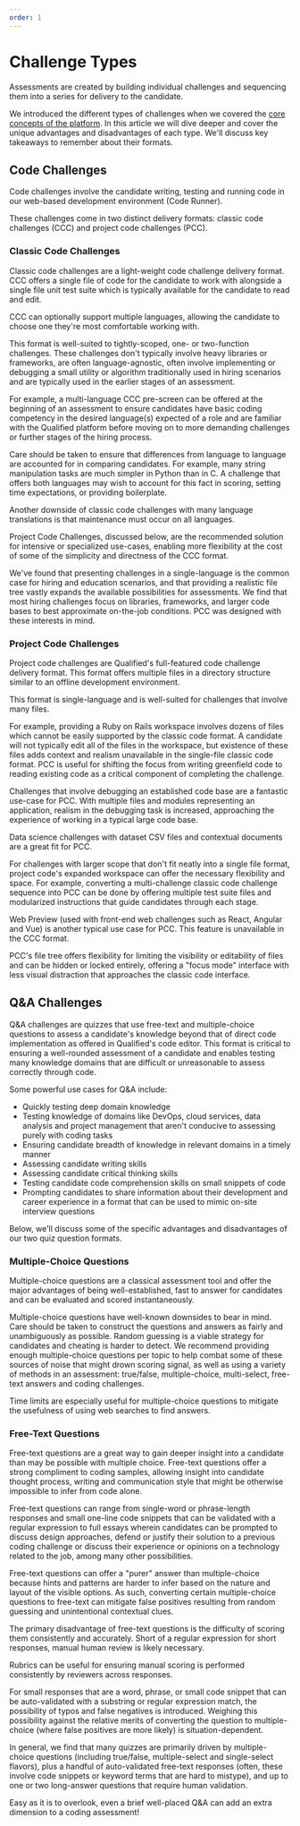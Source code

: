 ```yaml
---
order: 1
---
```


# Challenge Types
Assessments are created by building individual challenges and sequencing them into a series for delivery to the candidate.

We introduced the different types of challenges when we covered the [core concepts of the platform](/for-teams/getting-started/core-concepts/#different-types-of-challenges). In this article we will dive deeper and cover the unique advantages and disadvantages of each type. We'll discuss key takeaways to remember about their formats. 

## Code Challenges

Code challenges involve the candidate writing, testing and running code in our web-based development environment (Code Runner).

These challenges come in two distinct delivery formats: classic code challenges (CCC) and project code challenges (PCC). 

### Classic Code Challenges

Classic code challenges are a light-weight code challenge delivery format. CCC offers a single file of code for the candidate to work with alongside a single file unit test suite which is typically available for the candidate to read and edit.

CCC can optionally support multiple languages, allowing the candidate to choose one they're most comfortable working with.

This format is well-suited to tightly-scoped, one- or two-function challenges. These challenges don't typically involve heavy libraries or frameworks, are often language-agnostic, often involve implementing or debugging a small utility or algorithm traditionally used in hiring scenarios and are typically used in the earlier stages of an assessment.

For example, a multi-language CCC pre-screen can be offered at the beginning of an assessment to ensure candidates have basic coding competency in the desired language(s) expected of a role and are familiar with the Qualified platform before moving on to more demanding challenges or further stages of the hiring process.

Care should be taken to ensure that differences from language to language are accounted for in comparing candidates. For example, many string manipulation tasks are much simpler in Python than in C. A challenge that offers both languages may wish to account for this fact in scoring, setting time expectations, or providing boilerplate.

Another downside of classic code challenges with many language translations is that maintenance must occur on all languages.

Project Code Challenges, discussed below, are the recommended solution for intensive or specialized use-cases, enabling more flexibility at the cost of some of the simplicity and directness of the CCC format.

We've found that presenting challenges in a single-language is the common case for hiring and education scenarios, and that providing a realistic file tree vastly expands the available possibilities for assessments. We find that most hiring challenges focus on libraries, frameworks, and larger code bases to best approximate on-the-job conditions. PCC was designed with these interests in mind.

### Project Code Challenges

Project code challenges are Qualified's full-featured code challenge delivery format. This format offers multiple files in a directory structure similar to an offline development environment.

This format is single-language and is well-suited for challenges that involve many files.

For example, providing a Ruby on Rails workspace involves dozens of files which cannot be easily supported by the classic code format. A candidate will not typically edit all of the files in the workspace, but existence of these files adds context and realism unavailable in the single-file classic code format. PCC is useful for shifting the focus from writing greenfield code to reading existing code as a critical component of completing the challenge.

Challenges that involve debugging an established code base are a fantastic use-case for PCC. With multiple files and modules representing an application, realism in the debugging task is increased, approaching the experience of working in a typical large code base.

Data science challenges with dataset CSV files and contextual documents are a great fit for PCC.

For challenges with larger scope that don't fit neatly into a single file format, project code's expanded workspace can offer the necessary flexibility and space. For example, converting a multi-challenge classic code challenge sequence into PCC can be done by offering multiple test suite files and modularized instructions that guide candidates through each stage.

Web Preview (used with front-end web challenges such as React, Angular and Vue) is another typical use case for PCC. This feature is unavailable in the CCC format.

PCC's file tree offers flexibility for limiting the visibility or editability of files and can be hidden or locked entirely, offering a "focus mode" interface with less visual distraction that approaches the classic code interface.

## Q&A Challenges

Q&A challenges are quizzes that use free-text and multiple-choice questions to assess a candidate's knowledge beyond that of direct code implementation as offered in Qualified's code editor. This format is critical to ensuring a well-rounded assessment of a candidate and enables testing many knowledge domains that are difficult or unreasonable to assess correctly through code.

Some powerful use cases for Q&A include:

- Quickly testing deep domain knowledge
- Testing knowledge of domains like DevOps, cloud services, data analysis and project management that aren't conducive to assessing purely with coding tasks
- Ensuring candidate breadth of knowledge in relevant domains in a timely manner
- Assessing candidate writing skills
- Assessing candidate critical thinking skills
- Testing candidate code comprehension skills on small snippets of code
- Prompting candidates to share information about their development and career experience in a format that can be used to mimic on-site interview questions

Below, we'll discuss some of the specific advantages and disadvantages of our two quiz question formats.

### Multiple-Choice Questions

Multiple-choice questions are a classical assessment tool and offer the major advantages of being well-established, fast to answer for candidates and can be evaluated and scored instantaneously.

Multiple-choice questions have well-known downsides to bear in mind. Care should be taken to construct the questions and answers as fairly and unambiguously as possible. Random guessing is a viable strategy for candidates and cheating is harder to detect. We recommend providing enough multiple-choice questions per topic to help combat some of these sources of noise that might drown scoring signal, as well as using a variety of methods in an assessment: true/false, multiple-choice, multi-select, free-text answers and coding challenges.

Time limits are especially useful for multiple-choice questions to mitigate the usefulness of using web searches to find answers.

### Free-Text Questions

Free-text questions are a great way to gain deeper insight into a candidate than may be possible with multiple choice. Free-text questions offer a strong compliment to coding samples, allowing insight into candidate thought process, writing and communication style that might be otherwise impossible to infer from code alone.

Free-text questions can range from single-word or phrase-length responses and small one-line code snippets that can be validated with a regular expression to full essays wherein candidates can be prompted to discuss design approaches, defend or justify their solution to a previous coding challenge or discuss their experience or opinions on a technology related to the job, among many other possibilities.

Free-text questions can offer a "purer" answer than multiple-choice because hints and patterns are harder to infer based on the nature and layout of the visible options. As such, converting certain multiple-choice questions to free-text can mitigate false positives resulting from random guessing and unintentional contextual clues.

The primary disadvantage of free-text questions is the difficulty of scoring them consistently and accurately. Short of a regular expression for short responses, manual human review is likely necessary.

Rubrics can be useful for ensuring manual scoring is performed consistently by reviewers across responses.

For small responses that are a word, phrase, or small code snippet that can be auto-validated with a substring or regular expression match, the possibility of typos and false negatives is introduced. Weighing this possibility against the relative merits of converting the question to multiple-choice (where false positives are more likely) is situation-dependent.

In general, we find that many quizzes are primarily driven by multiple-choice questions (including true/false, multiple-select and single-select flavors), plus a handful of auto-validated free-text responses (often, these involve code snippets or keyword terms that are hard to mistype), and up to one or two long-answer questions that require human validation.

Easy as it is to overlook, even a brief well-placed Q&A can add an extra dimension to a coding assessment!

